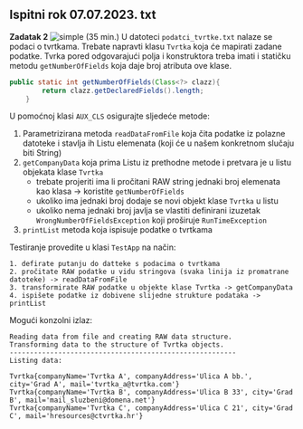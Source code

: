 ## Ispitni rok 07.07.2023. txt
**Zadatak 2** ![simple](https://img.shields.io/badge/complexity-**-green) (35 min.)
U datoteci `podatci_tvrtke.txt` nalaze se podaci o tvrtkama. Trebate napravti klasu `Tvrtka` koja će mapirati zadane podatke. Tvrka pored odgovarajući polja i konstruktora treba imati i statičku metodu `getNumberOfFields` koja daje broj atributa ove klase.

```JAVA
public static int getNumberOfFields(Class<?> clazz){
        return clazz.getDeclaredFields().length;
    }
```

U pomoćnoj klasi `AUX_CLS` osigurajte sljedeće metode:

1. Parametrizirana metoda `readDataFromFile` koja čita podatke iz polazne datoteke i stavlja ih Listu elemenata (koji će u našem konkretnom slučaju biti String)
2. `getCompanyData` koja prima Listu iz prethodne metode i pretvara je u listu objekata klase `Tvrtka`
    - trebate projeriti ima li pročitani RAW string jednaki broj elemenata kao klasa &rarr; koristite `getNumberOfFields`
    - ukoliko ima jednaki broj dodaje se novi objekt klase `Tvrtka` u listu
    - ukoliko nema jednaki broj javlja se vlastiti definirani izuzetak `WrongNumberOfFieldsException` koji proširuje `RunTimeException`
4. `printList` metoda koja ispisuje podatke o tvrtkama


Testiranje provedite u klasi `TestApp` na način:

```
1. defirate putanju do datteke s podacima o tvrtkama
2. pročitate RAW podatke u vidu stringova (svaka linija iz promatrane datoteke) -> readDataFromFile
3. transformirate RAW podatke u objekte klase Tvrtka -> getCompanyData
4. ispišete podatke iz dobivene slijedne strukture podataka -> printList
```

Mogući konzolni izlaz:

```
Reading data from file and creating RAW data structure.
Transforming data to the structure of Tvrtka objects.
--------------------------------------------------------
Listing data:

Tvrtka{companyName='Tvrtka A', companyAddress='Ulica A bb.', city='Grad A', mail='tvrtka_a@tvrtka.com'}
Tvrtka{companyName='Tvrtka B', companyAddress='Ulica B 33', city='Grad B', mail='mail_sluzbeni@domena.net'}
Tvrtka{companyName='Tvrtka C', companyAddress='Ulica C 21', city='Grad C', mail='hresources@ctvrtka.hr'}

```

